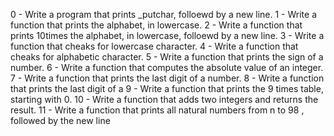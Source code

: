 0 - Write a program that prints _putchar, folloewd by a new line.
1 - Write a function that prints the alphabet, in lowercase.
2 - Write a function that prints 10times the alphabet, in lowercase, folloewd by a new line.
3 - Write a function that cheaks for lowercase character.
4 - Write a function that cheaks for alphabetic character.
5 - Write a function that prints the sign of a number.
6 - Write a function that computes the absolute value of an integer.
7 - Write a function that prints the last digit of a number.
8 - Write a function that prints the last digit of a
9 - Write a function that prints the 9 times table, starting with 0.
10 - Write a function that adds two integers and returns the result.
11 - Write a function that prints all natural numbers from n to 98 , followed by the new line

